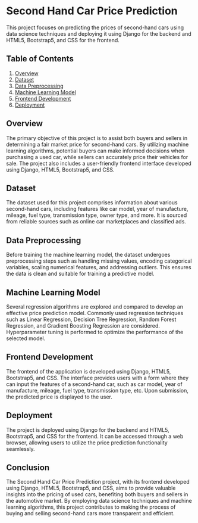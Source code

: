# Second Hand Car Price Prediction

This project focuses on predicting the prices of second-hand cars using data science techniques and deploying it using Django for the backend and HTML5, Bootstrap5, and CSS for the frontend.

## Table of Contents
1. [Overview](#overview)
2. [Dataset](#dataset)
3. [Data Preprocessing](#data-preprocessing)
4. [Machine Learning Model](#machine-learning-model)
5. [Frontend Development](#frontend-development)
6. [Deployment](#deployment)

## Overview <a name="overview"></a>
The primary objective of this project is to assist both buyers and sellers in determining a fair market price for second-hand cars. By utilizing machine learning algorithms, potential buyers can make informed decisions when purchasing a used car, while sellers can accurately price their vehicles for sale. The project also includes a user-friendly frontend interface developed using Django, HTML5, Bootstrap5, and CSS.

## Dataset <a name="dataset"></a>
The dataset used for this project comprises information about various second-hand cars, including features like car model, year of manufacture, mileage, fuel type, transmission type, owner type, and more. It is sourced from reliable sources such as online car marketplaces and classified ads.

## Data Preprocessing <a name="data-preprocessing"></a>
Before training the machine learning model, the dataset undergoes preprocessing steps such as handling missing values, encoding categorical variables, scaling numerical features, and addressing outliers. This ensures the data is clean and suitable for training a predictive model.

## Machine Learning Model <a name="machine-learning-model"></a>
Several regression algorithms are explored and compared to develop an effective price prediction model. Commonly used regression techniques such as Linear Regression, Decision Tree Regression, Random Forest Regression, and Gradient Boosting Regression are considered. Hyperparameter tuning is performed to optimize the performance of the selected model.

## Frontend Development <a name="frontend-development"></a>
The frontend of the application is developed using Django, HTML5, Bootstrap5, and CSS. The interface provides users with a form where they can input the features of a second-hand car, such as car model, year of manufacture, mileage, fuel type, transmission type, etc. Upon submission, the predicted price is displayed to the user.

## Deployment <a name="deployment"></a>
The project is deployed using Django for the backend and HTML5, Bootstrap5, and CSS for the frontend. It can be accessed through a web browser, allowing users to utilize the price prediction functionality seamlessly.

## Conclusion
The Second Hand Car Price Prediction project, with its frontend developed using Django, HTML5, Bootstrap5, and CSS, aims to provide valuable insights into the pricing of used cars, benefiting both buyers and sellers in the automotive market. By employing data science techniques and machine learning algorithms, this project contributes to making the process of buying and selling second-hand cars more transparent and efficient.

